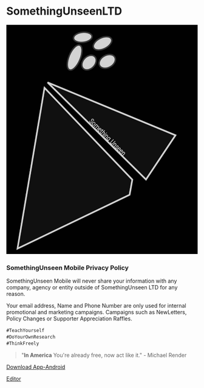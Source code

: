 # SomethingUnseenLTD


![SomethingUnseen](https://github.com/amzinglyrwarded/somethingunseen.github.io/blob/master/somethingunseen-dark-logo.jpg)


### SomethingUnseen Mobile Privacy Policy

SomethingUnseen Mobile will never share your information with any company, agency or entity outside of SomethingUnseen LTD for any reason. 


Your email address, Name and Phone Number are only used for internal promotional and marketing campaigns. Campaigns such as NewLetters, Policy Changes or Supporter Appreciation Raffles. 

```markdown
#TeachYourself
#DoYourOwnResearch
#ThinkFreely

```


>"**In America** You're already free, now act like it."
> \- Michael Render

[Download App-Android](https://github.com/amzinglyrwarded/somethingunseen.github.io/blob/master/cricketwater.apk)



[Editor](https://github.com/amzinglyrwarded/somethingunseen.github.io/edit/master/docs/index.md)
